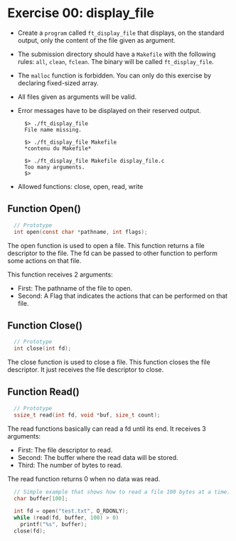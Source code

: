 # Exercise 00: display_file

- Create a `program` called `ft_display_file` that displays, on the standard output, only the content of the file given as argument.
- The submission directory should have a `Makefile` with the following rules: `all`, `clean`, `fclean`. The binary will be called `ft_display_file`.
- The `malloc` function is forbidden. You can only do this exercise by declaring fixed-sized array.
- All files given as arguments will be valid.
- Error messages have to be displayed on their reserved output.

  ```
    $> ./ft_display_file
    File name missing.
    
    $> ./ft_display_file Makefile
    *contenu du Makefile*
    
    $> ./ft_display_file Makefile display_file.c
    Too many arguments.
    $>
  ```

- Allowed functions: close, open, read, write


## Function Open()

  ```c
    // Prototype
    int open(const char *pathname, int flags);
  ```

  The open function is used to open a file. This function returns a file descriptor to the file. The fd can be passed to other function to perform  
  some actions on that file.
  
  This function receives 2 arguments:

  - First: The pathname of the file to open.
  - Second: A Flag that indicates the actions that can be performed on that file.

## Function Close()

  ```c
    // Prototype
    int close(int fd);
  ```

  The close function is used to close a file. This function closes the file descriptor. It just receives the file descriptor to close.

## Function Read()

  ```c
    // Prototype
    ssize_t read(int fd, void *buf, size_t count);
  ```

The read functions basically can read a fd until its end. It receives 3 arguments:

 - First: The file descriptor to read.
 - Second: The buffer where the read data will be stored.
 - Third: The number of bytes to read.

The read function returns 0 when no data was read.

```c
  // Simple example that shows how to read a file 100 bytes at a time.
  char buffer[100];

  int fd = open("test.txt", O_RDONLY);
  while (read(fd, buffer, 100) > 0) 
    printf("%s", buffer);
  close(fd);
```
